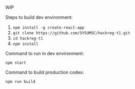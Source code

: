 WIP

Steps to build dev environment:

1. `npm install -g create-react-app`
1. `git clone https://github.com/SYSUMSC/hackreg-t1.git`
2. `cd hackreg-t1`
3. `npm install`

Command to run in dev environment:

`npm start`

Command to build production codes:

`npm run build`
